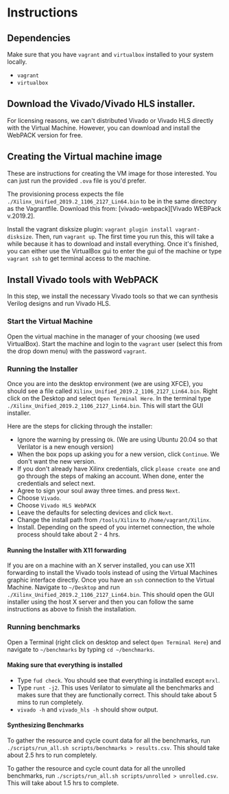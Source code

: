 # Instructions
## Dependencies
Make sure that you have `vagrant` and `virtualbox` installed to your system locally.
 - `vagrant`
 - `virtualbox`

## Download the Vivado/Vivado HLS installer.
For licensing reasons, we can't distributed Vivado or Vivado HLS directly with the Virtual
Machine. However, you can download and install the WebPACK version for free.

## Creating the Virtual machine image
These are instructions for creating the VM image for those interested. You can just run the provided `.ova` file is you'd prefer.

The provisioning process expects the file `./Xilinx_Unified_2019.2_1106_2127_Lin64.bin` to be in the same directory as the Vagrantfile.
Download this from: [vivado-webpack][Vivado WEBPack v.2019.2].
 
Install the vagrant disksize plugin: `vagrant plugin install vagrant-disksize`.
Then, run `vagrant up`. The first time you run this, this will take a while because it has to download and install
everything. Once it's finished, you can either use the VirtualBox gui to enter the gui of the machine or type `vagrant ssh`
to get terminal access to the machine.

## Install Vivado tools with WebPACK
In this step, we install the necessary Vivado tools so that we can synthesis Verilog designs and run Vivado HLS.

### Start the Virtual Machine
Open the virtual machine in the manager of your choosing (we used VirtualBox). Start the machine and login to the `vagrant`
user (select this from the drop down menu) with the password `vagrant`.


### Running the Installer
Once you are into the desktop environment (we are using XFCE), you should see a file called `Xilinx_Unified_2019.2_1106_2127_Lin64.bin`.
Right click on the Desktop and select `Open Terminal Here`. In the terminal type `./Xilinx_Unified_2019.2_1106_2127_Lin64.bin`. This will
start the GUI installer.

Here are the steps for clicking through the installer:
 - Ignore the warning by pressing `Ok`. (We are using Ubuntu 20.04 so that Verilator is a new enough version)
 - When the box pops up asking you for a new version, click `Continue`. We don't want the new version.
 - If you don't already have Xilinx credentials, click `please create one` and go through the steps of making an account.
 When done, enter the credentials and select next.
 - Agree to sign your soul away three times. and press `Next`.
 - Choose `Vivado`.
 - Choose `Vivado HLS WebPACK`
 - Leave the defaults for selecting devices and click `Next`.
 - Change the install path from `/tools/Xilinx` to `/home/vagrant/Xilinx`.
 - Install. Depending on the speed of you internet connection, the whole process should take about 2 - 4 hrs.

[vivado-webpack]: https://www.xilinx.com/member/forms/download/xef.html?filename=Xilinx_Unified_2019.2_1106_2127_Lin64.bin

#### Running the Installer with X11 forwarding
If you are on a machine with an X server installed, you can use X11 forwarding to install the Vivado tools instead
of using the Virtual Machines graphic interface directly. Once you have an `ssh` connection to the Virtual Machine.
Navigate to `~/Desktop` and run `./Xilinx_Unified_2019.2_1106_2127_Lin64.bin`. This should open the GUI installer
using the host X server and then you can follow the same instructions as above to finish the installation.

### Running benchmarks
Open a Terminal (right click on desktop and select `Open Terminal Here`) and navigate to `~/benchmarks` by typing `cd ~/benchmarks`.

#### Making sure that everything is installed
 - Type `fud check`. You should see that everything is installed except `mrxl`.
 - Type `runt -j2`. This uses Verilator to simulate all the benchmarks and makes sure that they are functionally correct.
 This should take about 5 mins to run completely.
 - `vivado -h` and `vivado_hls -h` should show output.
 
#### Synthesizing Benchmarks
To gather the resource and cycle count data for all the benchmarks, run `./scripts/run_all.sh scripts/benchmarks > results.csv`.
This should take about 2.5 hrs to run completely.

To gather the resource and cycle count data for all the unrolled benchmarks, run `./scripts/run_all.sh scripts/unrolled > unrolled.csv`.
This will take about 1.5 hrs to complete.
